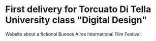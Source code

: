 # First delivery for Torcuato Di Tella University class "Digital Design"

Website about a fictional Buenos Aires International Film Festival. 
